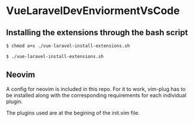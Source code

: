 # VueLaravelDevEnviormentVsCode

## Installing the extensions through the bash script

``` bash 
$ chmod a+x ./vue-laravel-install-extensions.sh  

$ ./vue-laravel-install-extensions.sh 
```
## Neovim

A config for neovim is included in this repo. For it to work, vim-plug has to be installed along with the corresponding requirements for each individual plugin.

The plugins used are at the begining of the init.vim file.
